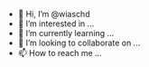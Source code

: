 - 👋 Hi, I’m @wiaschd
- 👀 I’m interested in ...
- 🌱 I’m currently learning ...
- 💞️ I’m looking to collaborate on ...
- 📫 How to reach me ...

<!---
wiaschd/wiaschd is a ✨ special ✨ repository because its `README.md` (this file) appears on your GitHub profile.
You can click the Preview link to take a look at your changes.
--->
